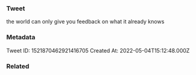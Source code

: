 ### Tweet
the world can only give you feedback on what it already knows

### Metadata
Tweet ID: 1521870462921416705
Created At: 2022-05-04T15:12:48.000Z

### Related

